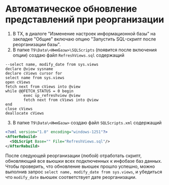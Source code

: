 # Автоматическое обновление представлений при реорганизации

1. В TX, в диалоге "Изменение настроек информационной базы" на закладке "Общие" включаю опцию
   "Запустить SQL-скрипт после реорганизации базы".
2. В папке `T9\Data\<ИмяБазы>\SQLScripts` (появится после включения опции) создаю файл `RefreshViews.sql` содержащий
```
--select name, modify_date from sys.views
declare @view sysname
declare cViews cursor for 
select name from sys.views 
open cViews
fetch next from cViews into @view
while @@FETCH_STATUS = 0 begin
        exec sp_refreshview @view
        fetch next from cViews into @view
end
close cViews
deallocate cViews
```
3. В папке `T9\Data\<ИмяБазы>` создаю файл `SQLScripts.xml` содержащий
```xml
<?xml version="1.0" encoding="windows-1251"?>
<AfterRebuild>
  <SQLScript Base="" File="RefreshViews.sql"/>
</AfterRebuild>
```

После следующей реорганизации (любой) отработать скрипт, обновляющий все вьюшки всех подключенных к инфобазе баз данных.
Чтобы проверить, что обновление вьюшек прошло успешно, можно выполнив запрос `select name, modify_date from sys.views`, и убедиться что `modify_date` вьюшек соответствует дате реорганизации.
